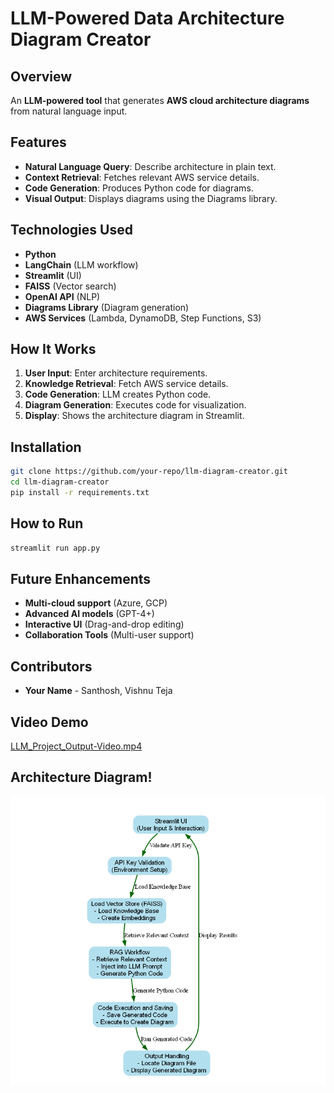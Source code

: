 # LLM-Powered Data Architecture Diagram Creator

## Overview
An **LLM-powered tool** that generates **AWS cloud architecture diagrams** from natural language input.

## Features
- **Natural Language Query**: Describe architecture in plain text.
- **Context Retrieval**: Fetches relevant AWS service details.
- **Code Generation**: Produces Python code for diagrams.
- **Visual Output**: Displays diagrams using the Diagrams library.

## Technologies Used
- **Python**
- **LangChain** (LLM workflow)
- **Streamlit** (UI)
- **FAISS** (Vector search)
- **OpenAI API** (NLP)
- **Diagrams Library** (Diagram generation)
- **AWS Services** (Lambda, DynamoDB, Step Functions, S3)

## How It Works
1. **User Input**: Enter architecture requirements.
2. **Knowledge Retrieval**: Fetch AWS service details.
3. **Code Generation**: LLM creates Python code.
4. **Diagram Generation**: Executes code for visualization.
5. **Display**: Shows the architecture diagram in Streamlit.

## Installation
```bash
git clone https://github.com/your-repo/llm-diagram-creator.git
cd llm-diagram-creator
pip install -r requirements.txt
```

## How to Run
```bash
streamlit run app.py
```

## Future Enhancements
- **Multi-cloud support** (Azure, GCP)
- **Advanced AI models** (GPT-4+)
- **Interactive UI** (Drag-and-drop editing)
- **Collaboration Tools** (Multi-user support)

## Contributors
- **Your Name** - Santhosh, Vishnu Teja

## Video Demo
[LLM_Project_Output-Video.mp4](..%2FLLM_Project_Output-Video.mp4)


## Architecture Diagram!
![img_1.png](img_1.png)

